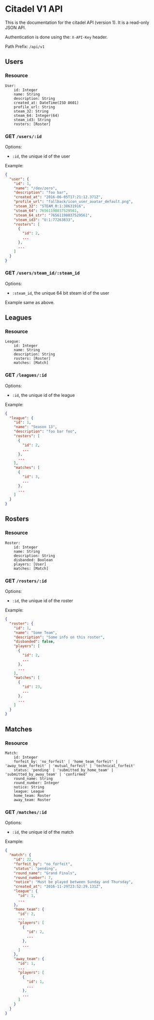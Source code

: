 # Citadel V1 API

This is the documentation for the citadel API (version 1).
It is a read-only JSON API.

Authentication is done using the: `X-API-Key` header.

Path Prefix: `/api/v1`

## Users

### Resource

```
User:
    id: Integer
    name: String
    description: String
    created_at: DateTime(ISO 8601)
    profile_url: String
    steam_32: String
    steam_64: Integer(64)
    steam_id3: String
    rosters: [Roster]

```

### GET `/users/:id`

Options:
- `:id`, the unique id of the user

Example:
```json
{
  "user": {
    "id": 1,
    "name": "/dev/zero",
    "description": "foo bar",
    "created_at": "2016-06-05T17:21:12.371Z",
    "profile_url": "fallback/icon_user_avatar_default.png",
    "steam_32": "STEAM_0:1:38631916",
    "steam_64": 76561198037529561,
    "steam_64_str": "76561198037529561",
    "steam_id3": "U:1:77263833",
    "rosters": [
      {
        "id": 2,
        ...
      },
      ...
    ]
  }
}
```

### GET `/users/steam_id/:steam_id`

Options:
- `:steam_id`, the unique 64 bit steam id of the user

Example same as above.

## Leagues

### Resource

```
League:
    id: Integer
    name: String
    description: String
    rosters: [Roster]
    matches: [Match]
```

### GET `/leagues/:id`

Options:
- `:id`, the unique id of the league

Example:
```json
{
  "league": {
    "id": 1,
    "name": "Season 13",
    "description": "foo bar foo",
    "rosters": [
      {
        "id": 2,
        ...
      },
      ...
    ],
    "matches": [
      {
        "id": 3,
        ...
      },
      ...
    ]
  }
}
```

## Rosters

### Resource

```
Roster:
    id: Integer
    name: String
    description: String
    disbanded: Boolean
    players: [User]
    matches: [Match]
```

### GET `/rosters/:id`

Options:
- `:id`, the unique id of the roster

Example:
```json
{
  "roster": {
    "id": 1,
    "name": "Some Team",
    "description": "Some info on this roster",
    "disbanded": false,
    "players": [
      {
        "id": 2,
        ...
      },
      ...
    ],
    "matches": [
      {
        "id": 23,
        ...
      },
      ...
    ]
  }
}
```

## Matches

### Resource

```
Match:
    id: Integer
    forfeit_by: 'no_forfeit' | 'home_team_forfeit' | 'away_team_forfeit' | 'mutual_forfeit' | 'technical_forfeit'
    status: 'pending' | 'submitted_by_home_team' | 'submitted_by_away_team' | 'confirmed'
    round_name: String
    round_number: Integer
    notice: String
    league: League
    home_team: Roster
    away_team: Roster
```

### GET `/matches/:id`

Options:
- `:id`, the unique id of the match

Example:
```json
{
  "match": {
    "id": 22,
    "forfeit_by": "no_forfeit",
    "status": "pending",
    "round_name": "Grand Finals",
    "round_number": 7,
    "notice": "Must be played between Sunday and Thursday",
    "created_at": "2016-11-29T23:52:29.131Z",
    "league": {
      "id": 1,
      ...
    },
    "home_team": {
      "id": 2,
      ...
      "players": [
        {
          "id": 2,
          ...
        },
        ...
      ]
    },
    "away_team": {
      "id": 1,
      ...
      "players": [
        {
          "id": 1,
          ...
        },
        ...
      ]
    }
  }
}
```

